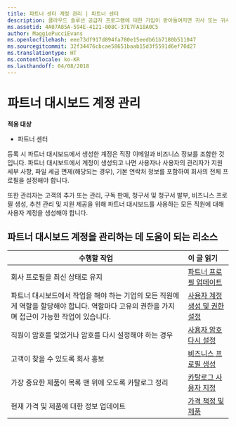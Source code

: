 ```yaml
---
title: 파트너 센터 계정 관리 | 파트너 센터
description: 클라우드 솔루션 공급자 프로그램에 대한 가입이 받아들여지면 귀사 또는 귀사의 관리자는 파트너 센터에서 회사 계정을 설정해야 합니다.
ms.assetid: 4A07A85A-594E-4121-808C-37E7FA18A0C5
author: MaggiePucciEvans
ms.openlocfilehash: eee73df917d894fa780e15eedb61b7180b511047
ms.sourcegitcommit: 32f34476cbcae58651baab15d3f5591d6ef70d27
ms.translationtype: HT
ms.contentlocale: ko-KR
ms.lasthandoff: 04/08/2018
---
```

# <a name="manage-your-partner-dashboard-account"></a>파트너 대시보드 계정 관리

**적용 대상**

-  파트너 센터

등록 시 파트너 대시보드에서 생성한 계정은 직장 이메일과 비즈니스 정보를 조합한 것입니다. 파트너 대시보드에서 계정이 생성되고 나면 사용자나 사용자의 관리자가 지원 세부 사항, 파일 세금 면제(해당되는 경우), 기본 연락처 정보를 포함하여 회사의 전체 프로필을 설정해야 합니다. 

또한 관리자는 고객의 추가 또는 관리, 구독 판매, 청구서 및 청구서 발부, 비즈니스 프로필 생성, 추천 관리 및 지원 제공을 위해 파트너 대시보드를 사용하는 모든 직원에 대해 사용자 계정을 생성해야 합니다.


## <a name="resources-to-help-you-manage-your-partner-dashboard-account"></a>파트너 대시보드 계정을 관리하는 데 도움이 되는 리소스

|**수행할 작업**   |**이 글 읽기**   |
|-----------------------|:-----------------------|
|회사 프로필을 최신 상태로 유지   |[파트너 프로필 업데이트](update-your-partner-profile.md)|
|파트너 대시보드에서 작업을 해야 하는 기업의 모든 직원에게 역할을 할당해야 합니다. 역할마다 고유의 권한을 가지며 접근이 가능한 작업이 있습니다.|[사용자 계정 생성 및 권한 설정](create-user-accounts-and-set-permissions.md)|
|직원이 암호를 잊었거나 암호를 다시 설정해야 하는 경우  |[사용자 암호 다시 설정](reset-a-user-password.md)|
|고객이 찾을 수 있도록 회사 홍보   |[비즈니스 프로필 생성](create-a-marketing-profile.md)|
|가장 중요한 제품이 목록 맨 위에 오도록 카탈로그 정리   |[카탈로그 사용자 지정](customize-the-catalog.md)|
|현재 가격 및 제품에 대한 정보 업데이트   |[가격 책정 및 제품](pricing-and-offers.md)|













 

 



